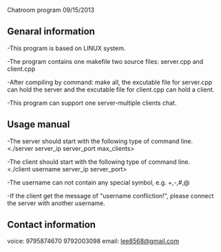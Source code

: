 Chatroom program 09/15/2013

Genaral information  
-------------------------------------------------------------------------------
-This program is based on LINUX system.  

-The program contains one makefile two source files: server.cpp and client.cpp  

-After compiling by command: make all, the excutable file for server.cpp can hold the server and the excutable file for client.cpp can hold a client.  

-This program can support one server-multiple clients chat.  

Usage manual  
-------------------------------------------------------------------------------
-The server should start with the following type of command line.  
	<./server server_ip server_port max_clients>  

-The client should start with the following type of command line.  
	<./client username server_ip server_port>  

-The username can not contain any special symbol, e.g. +,-,#,@

-If the client get the message of "username confliction!", please connect the 
server with another username.

Contact information
-------------------------------------------------------------------------------
voice: 9795874670 9792003098
email: lee8568@gmail.com
